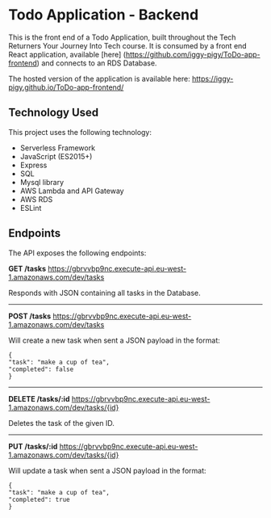 # Todo Application - Backend
This is the front end of a Todo Application, built throughout the Tech Returners Your Journey Into Tech course. It is consumed by a front end React application, available [here] (https://github.com/iggy-pigy/ToDo-app-frontend) and connects to an RDS Database.

The hosted version of the application is available here: https://iggy-pigy.github.io/ToDo-app-frontend/

## Technology Used
This project uses the following technology:

* Serverless Framework
* JavaScript (ES2015+)
* Express
* SQL
* Mysql library
* AWS Lambda and API Gateway
* AWS RDS
* ESLint

## Endpoints
The API exposes the following endpoints:

**GET /tasks**
https://gbrvvbp9nc.execute-api.eu-west-1.amazonaws.com/dev/tasks

Responds with JSON containing all tasks in the Database.
__________________________________________________________________

**POST /tasks**
https://gbrvvbp9nc.execute-api.eu-west-1.amazonaws.com/dev/tasks

Will create a new task when sent a JSON payload in the format:
<pre><code>{
"task": "make a cup of tea",
"completed": false
}</code></pre> 
__________________________________________________________________

**DELETE /tasks/:id**
https://gbrvvbp9nc.execute-api.eu-west-1.amazonaws.com/dev/tasks/{id}

Deletes the task of the given ID.
______________________________________________________________________

**PUT /tasks/:id**
https://gbrvvbp9nc.execute-api.eu-west-1.amazonaws.com/dev/tasks/{id}

Will update a task when sent a JSON payload in the format:
<pre><code>{
"task": "make a cup of tea",
"completed": true
}</code></pre>
